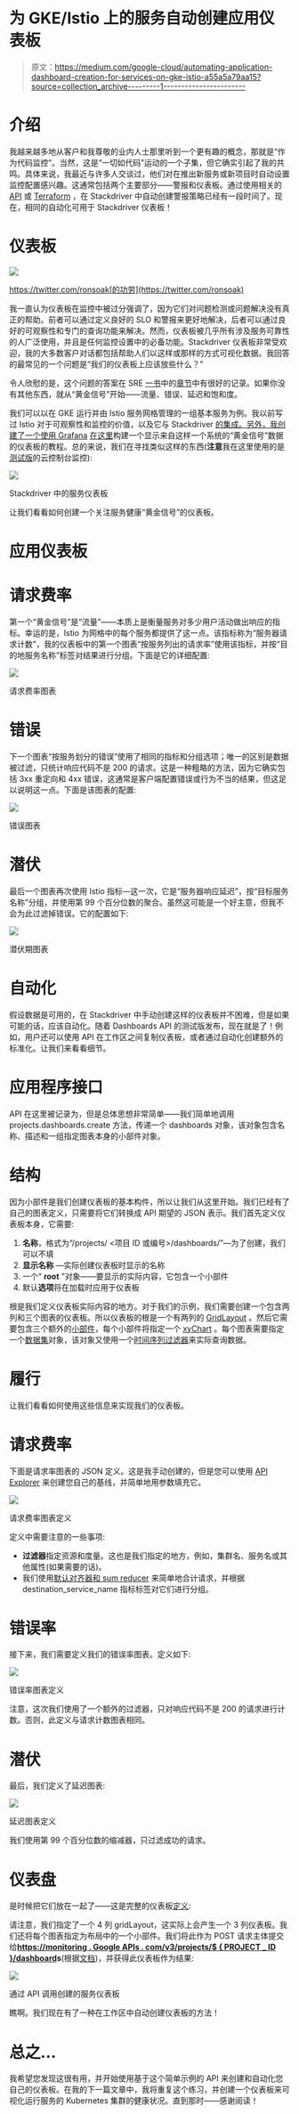 # 为 GKE/Istio 上的服务自动创建应用仪表板

> 原文：<https://medium.com/google-cloud/automating-application-dashboard-creation-for-services-on-gke-istio-a55a5a79aa15?source=collection_archive---------1----------------------->

# 介绍

我越来越多地从客户和我尊敬的业内人士那里听到一个更有趣的概念，那就是“作为代码监控”。当然，这是“一切如代码”运动的一个子集，但它确实引起了我的共鸣。具体来说，我最近与许多人交谈过，他们对在推出新服务或新项目时自动设置监控配置感兴趣。这通常包括两个主要部分——警报和仪表板。通过使用相关的 [API](https://cloud.google.com/monitoring/alerts/using-alerting-api) 或 [Terraform](https://www.terraform.io/docs/providers/google/r/monitoring_alert_policy.html) ，在 Stackdriver 中自动创建警报策略已经有一段时间了。现在，相同的自动化可用于 Stackdriver 仪表板！

# 仪表板

![](img/3cd439bc03329707cfb07e3b352a1662.png)

https://twitter.com/ronsoak[的功劳](https://twitter.com/ronsoak)

我一直认为仪表板在监控中被过分强调了，因为它们对问题检测或问题解决没有真正的帮助。前者可以通过定义良好的 SLO 和警报来更好地解决，后者可以通过良好的可观察性和专门的查询功能来解决。然而，仪表板被几乎所有涉及服务可靠性的人广泛使用，并且是任何监控设置中的必备功能。Stackdriver 仪表板非常受欢迎，我的大多数客户对话都包括帮助人们以这样或那样的方式可视化数据。我回答的最常见的一个问题是“我们的仪表板上应该放些什么？”

令人欣慰的是，这个问题的答案在 SRE [一书](https://landing.google.com/sre/sre-book/toc/)中的[章节](https://landing.google.com/sre/sre-book/chapters/monitoring-distributed-systems/)中有很好的记录。如果你没有其他东西，就从“黄金信号”开始——流量、错误、延迟和饱和度。

我们可以以在 GKE 运行并由 Istio 服务网格管理的一组基本服务为例。我以前写过 Istio 对于可观察性和监控的价值，以及它与 Stackdriver [的集成。另外，我创建了一个使用 Grafana](/google-cloud/istio-and-stackdriver-59d157282258) [在这里](https://cloud.google.com/community/tutorials/visualizing-metrics-with-grafana)构建一个显示来自这样一个系统的“黄金信号”数据的仪表板的教程。总的来说，我们在寻找类似这样的东西(**注意**我在这里使用的是[测试版](https://cloud.google.com/stackdriver/docs/release-notes#December_04_2019)的云控制台监控):

![](img/6726f6995711f7cc80ea9b02dcbf5c1f.png)

Stackdriver 中的服务仪表板

让我们看看如何创建一个关注服务健康“黄金信号”的仪表板。

# 应用仪表板

# 请求费率

第一个“黄金信号”是“流量”——本质上是衡量服务对多少用户活动做出响应的指标。幸运的是，Istio 为网格中的每个服务都提供了这一点。该指标称为“服务器请求计数”，我的仪表板中的第一个图表“按服务列出的请求率”使用该指标，并按“目的地服务名称”标签对结果进行分组。下面是它的详细配置:

![](img/66e6df4953277cd622865761ef9d5da4.png)

请求费率图表

# 错误

下一个图表“按服务划分的错误”使用了相同的指标和分组选项；唯一的区别是数据被过滤，只统计响应代码不是 200 的请求。这是一种粗略的方法，因为它确实包括 3xx 重定向和 4xx 错误，这通常是客户端配置错误或行为不当的结果，但这足以说明这一点。下面是该图表的配置:

![](img/4f4d47d97f79522c928bf176cf3222ba.png)

错误图表

# 潜伏

最后一个图表再次使用 Istio 指标—这一次，它是“服务器响应延迟”，按“目标服务名称”分组，并使用第 99 个百分位数的聚合。虽然这可能是一个好主意，但我不会为此过滤掉错误。它的配置如下:

![](img/08c379ed4fbc12a5b96adbba95f00a8a.png)

潜伏期图表

# 自动化

假设数据是可用的，在 Stackdriver 中手动创建这样的仪表板并不困难，但是如果可能的话，应该自动化。随着 Dashboards API 的测试版发布，现在就是了！例如，用户还可以使用 API 在工作区之间复制仪表板，或者通过自动化创建额外的标准化。让我们来看看细节。

# 应用程序接口

API 在这里被记录为，但是总体思想非常简单——我们简单地调用 projects.dashboards.create 方法，传递一个 dashboards 对象，该对象包含名称、描述和一组指定图表本身的小部件对象。

# 结构

因为小部件是我们创建仪表板的基本构件，所以让我们从这里开始。我们已经有了自己的图表定义，只需要将它们转换成 API 期望的 JSON 表示。我们首先定义仪表板本身，它需要:

1.  **名称**，格式为“/projects/ <项目 ID 或编号>/dashboards/<ID>”—为了创建，我们可以不填
2.  **显示名称** —实际创建仪表板时显示的名称
3.  一个“ **root** ”对象——要显示的实际内容，它包含一个小部件
4.  默认**选项**将在加载时应用于仪表板

根是我们定义仪表板实际内容的地方。对于我们的示例，我们需要创建一个包含两列和三个图表的仪表板。所以仪表板的根是一个有两列的 [GridLayout](https://cloud.google.com/monitoring/api/ref_v3/rest/v1/projects.dashboards#gridlayout) 。然后它需要包含三个额外的[小部件](https://cloud.google.com/monitoring/api/ref_v3/rest/v1/projects.dashboards#widget)，每个小部件将指定一个 [xyChart](https://cloud.google.com/monitoring/api/ref_v3/rest/v1/projects.dashboards#xychart) 。每个图表需要指定一个[数据集](https://cloud.google.com/monitoring/api/ref_v3/rest/v1/projects.dashboards#dataset)对象，该对象又使用一个[时间序列过滤器](https://cloud.google.com/monitoring/api/ref_v3/rest/v1/projects.dashboards#timeseriesfilter)来实际查询数据。

# 履行

让我们看看如何使用这些信息来实现我们的仪表板。

# 请求费率

下面是请求率图表的 JSON 定义。这是我手动创建的，但是您可以使用 [API Explorer](https://cloud.google.com/monitoring/api/ref_v3/rest/v1/projects.dashboards/create) 来创建您自己的基线，并简单地用参数填充它。

![](img/2ff510db90398ee890d83a509b4258c4.png)

请求费率图表定义

定义中需要注意的一些事项:

*   **过滤器**指定资源和度量。这也是我们指定的地方，例如，集群名、服务名或其他属性(如果需要的话)。
*   我们使用[默认对齐器和 sum reducer](https://cloud.google.com/blog/products/management-tools/stackdriver-tips-and-tricks-understanding-metrics-and-building-charts) 来简单地合计请求，并根据 destination_service_name 指标标签对它们进行分组。

# 错误率

接下来，我们需要定义我们的错误率图表。定义如下:

![](img/1af946585a32d06374d406e36965faee.png)

错误率图表定义

注意，这次我们使用了一个额外的过滤器，只对响应代码不是 200 的请求进行计数。否则，此定义与请求计数图表相同。

# 潜伏

最后，我们定义了延迟图表:

![](img/dc48a6ca1a32c516d6a3ddff1ea3ecb0.png)

延迟图表定义

我们使用第 99 个百分位数的缩减器，只过滤成功的请求。

# 仪表盘

是时候把它们放在一起了——这是完整的仪表板[定义](https://gist.github.com/yuriatgoogle/c3b50c13f88b5fd776034f6879024533):

请注意，我们指定了一个 4 列 gridLayout，这实际上会产生一个 3 列仪表板。我们还将每个图表指定为布局中的一个小部件。我们将此作为 POST 请求主体提交给[**https://monitoring . Google APIs . com/v3/projects/$ { PROJECT _ ID }/dashboard**](https://monitoring.googleapis.com/v1/{parent}/dashboards)**s**(根据[文档](https://cloud.google.com/monitoring/api/ref_v3/rest/v1/projects.dashboards/create))，并获得此仪表板作为结果:

![](img/82f06bee83ff95fde363925992edde7d.png)

通过 API 调用创建的服务仪表板

瞧啊。我们现在有了一种在工作区中自动创建仪表板的方法！

# 总之…

我希望您发现这很有用，并开始使用基于这个简单示例的 API 来创建和自动化您自己的仪表板。在我的下一篇文章中，我将重复这个练习，并创建一个仪表板来可视化运行服务的 Kubernetes 集群的健康状况。直到那时——感谢阅读！